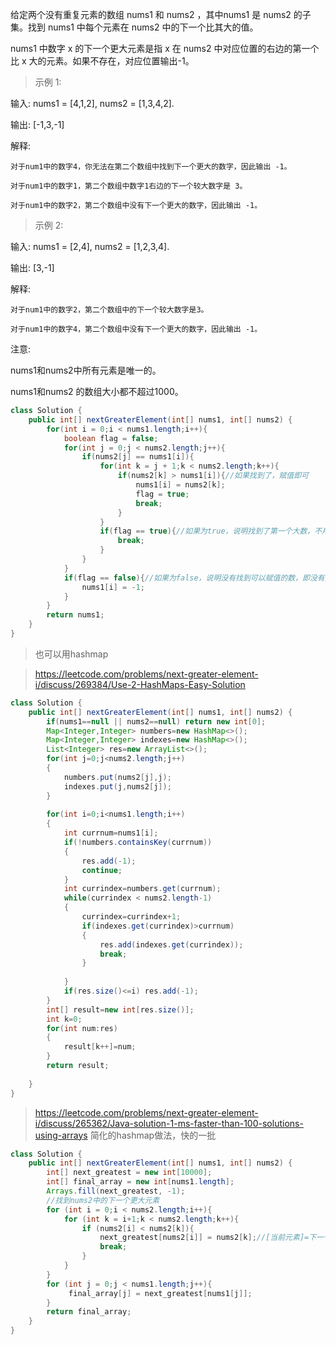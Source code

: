 给定两个没有重复元素的数组 nums1 和 nums2 ，其中nums1 是 nums2 的子集。找到 nums1 中每个元素在 nums2 中的下一个比其大的值。

nums1 中数字 x 的下一个更大元素是指 x 在 nums2 中对应位置的右边的第一个比 x 大的元素。如果不存在，对应位置输出-1。

>示例 1:

输入: nums1 = [4,1,2], nums2 = [1,3,4,2].

输出: [-1,3,-1]

解释:

    对于num1中的数字4，你无法在第二个数组中找到下一个更大的数字，因此输出 -1。
    
    对于num1中的数字1，第二个数组中数字1右边的下一个较大数字是 3。
    
    对于num1中的数字2，第二个数组中没有下一个更大的数字，因此输出 -1。
    
>示例 2:

输入: nums1 = [2,4], nums2 = [1,2,3,4].

输出: [3,-1]

解释:

    对于num1中的数字2，第二个数组中的下一个较大数字是3。
    
    对于num1中的数字4，第二个数组中没有下一个更大的数字，因此输出 -1。
    
注意:

nums1和nums2中所有元素是唯一的。

nums1和nums2 的数组大小都不超过1000。

```java
class Solution {
    public int[] nextGreaterElement(int[] nums1, int[] nums2) {
        for(int i = 0;i < nums1.length;i++){
            boolean flag = false;
            for(int j = 0;j < nums2.length;j++){
                if(nums2[j] == nums1[i]){
                    for(int k = j + 1;k < nums2.length;k++){
                        if(nums2[k] > nums1[i]){//如果找到了，赋值即可
                            nums1[i] = nums2[k];
                            flag = true;
                            break;
                        }
                    }
                    if(flag == true){//如果为true，说明找到了第一个大数，不用查找nums2了
                        break;
                    }
                }
            }
            if(flag == false){//如果为false，说明没有找到可以赋值的数，即没有大数，所以为-1
                nums1[i] = -1;
            }
        }
        return nums1;
    }
}
```
>也可以用hashmap

>https://leetcode.com/problems/next-greater-element-i/discuss/269384/Use-2-HashMaps-Easy-Solution
```java
class Solution {
    public int[] nextGreaterElement(int[] nums1, int[] nums2) {
        if(nums1==null || nums2==null) return new int[0];
        Map<Integer,Integer> numbers=new HashMap<>();
        Map<Integer,Integer> indexes=new HashMap<>();
        List<Integer> res=new ArrayList<>();
        for(int j=0;j<nums2.length;j++)
        {
            numbers.put(nums2[j],j);
            indexes.put(j,nums2[j]);
        }
        
        for(int i=0;i<nums1.length;i++)
        {
            int currnum=nums1[i];
            if(!numbers.containsKey(currnum))
            {
                res.add(-1);
                continue;
            }
            int currindex=numbers.get(currnum);
            while(currindex < nums2.length-1)
            {
                currindex=currindex+1;
                if(indexes.get(currindex)>currnum)
                {
                    res.add(indexes.get(currindex));
                    break;
                }
                
            }
            if(res.size()<=i) res.add(-1);
        }
        int[] result=new int[res.size()];
        int k=0;
        for(int num:res)
        {
            result[k++]=num;
        }
        return result;
        
    }
}
```
>https://leetcode.com/problems/next-greater-element-i/discuss/265362/Java-solution-1-ms-faster-than-100-solutions-using-arrays
>简化的hashmap做法，快的一批
```java
class Solution {
    public int[] nextGreaterElement(int[] nums1, int[] nums2) {
        int[] next_greatest = new int[10000];
        int[] final_array = new int[nums1.length];
        Arrays.fill(next_greatest, -1);
        //找到nums2中的下一个更大元素
        for (int i = 0;i < nums2.length;i++){
            for (int k = i+1;k < nums2.length;k++){
                if (nums2[i] < nums2[k]){
                    next_greatest[nums2[i]] = nums2[k];//[当前元素]=下一个更大元素
                    break;
                }
            }
        } 
        for (int j = 0;j < nums1.length;j++){
             final_array[j] = next_greatest[nums1[j]];
        }
        return final_array;
    }
} 
```
